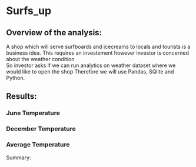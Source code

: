 # Surfs_up

## Overview of the analysis:

A shop which will serve surfboards and icecreams to locals and tourists is a business idea. 
This requires an investement however investor is concerned about the weather condition  
So investor asks if we can run analytics on weather dataset where we would like to open the shop
Therefore we will use Pandas, SQlite and Python.

## Results: 

### June Temperature


### December Temperature

### Average Temperature


Summary: 
